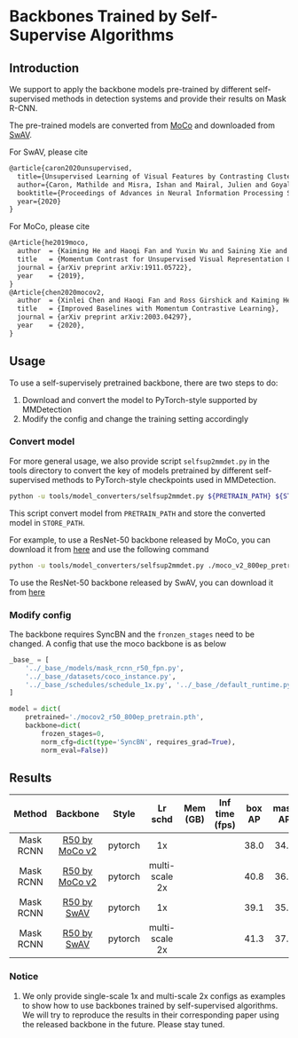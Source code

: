 # Backbones Trained by Self-Supervise Algorithms

## Introduction

<!-- [BACKBONE] -->

We support to apply the backbone models pre-trained by different self-supervised methods in detection systems and provide their results on Mask R-CNN.

The pre-trained models are converted from [MoCo](https://github.com/facebookresearch/moco) and downloaded from [SwAV](https://github.com/facebookresearch/swav).

For SwAV, please cite

```latex
@article{caron2020unsupervised,
  title={Unsupervised Learning of Visual Features by Contrasting Cluster Assignments},
  author={Caron, Mathilde and Misra, Ishan and Mairal, Julien and Goyal, Priya and Bojanowski, Piotr and Joulin, Armand},
  booktitle={Proceedings of Advances in Neural Information Processing Systems (NeurIPS)},
  year={2020}
}
```

For MoCo, please cite

```latex
@Article{he2019moco,
  author  = {Kaiming He and Haoqi Fan and Yuxin Wu and Saining Xie and Ross Girshick},
  title   = {Momentum Contrast for Unsupervised Visual Representation Learning},
  journal = {arXiv preprint arXiv:1911.05722},
  year    = {2019},
}
@Article{chen2020mocov2,
  author  = {Xinlei Chen and Haoqi Fan and Ross Girshick and Kaiming He},
  title   = {Improved Baselines with Momentum Contrastive Learning},
  journal = {arXiv preprint arXiv:2003.04297},
  year    = {2020},
}
```

## Usage

To use a self-supervisely pretrained backbone, there are two steps to do:

1. Download and convert the model to PyTorch-style supported by MMDetection
2. Modify the config and change the training setting accordingly

### Convert model

For more general usage, we also provide script `selfsup2mmdet.py` in the tools directory to convert the key of models pretrained by different self-supervised methods to PyTorch-style checkpoints used in MMDetection.

```bash
python -u tools/model_converters/selfsup2mmdet.py ${PRETRAIN_PATH} ${STORE_PATH} --selfsup ${method}
```

This script convert model from `PRETRAIN_PATH` and store the converted model in `STORE_PATH`.

For example, to use a ResNet-50 backbone released by MoCo, you can download it from [here](https://dl.fbaipublicfiles.com/moco/moco_checkpoints/moco_v2_800ep/moco_v2_800ep_pretrain.pth.tar) and use the following command

```bash
python -u tools/model_converters/selfsup2mmdet.py ./moco_v2_800ep_pretrain.pth.tar mocov2_r50_800ep_pretrain.pth --selfsup moco
```

To use the ResNet-50 backbone released by SwAV, you can download it from [here](https://dl.fbaipublicfiles.com/deepcluster/swav_800ep_pretrain.pth.tar)

### Modify config

The backbone requires SyncBN and the `fronzen_stages` need to be changed. A config that use the moco backbone is as below

```python
_base_ = [
    '../_base_/models/mask_rcnn_r50_fpn.py',
    '../_base_/datasets/coco_instance.py',
    '../_base_/schedules/schedule_1x.py', '../_base_/default_runtime.py'
]

model = dict(
    pretrained='./mocov2_r50_800ep_pretrain.pth',
    backbone=dict(
        frozen_stages=0,
        norm_cfg=dict(type='SyncBN', requires_grad=True),
        norm_eval=False))

```

## Results

|    Method   |    Backbone     |  Style  | Lr schd | Mem (GB) | Inf time (fps) | box AP | mask AP | Config | Download |
| :-----: | :-----: | :-----: | :-----: | :------: | :------------: | :----: | :-----: | :------: |  :--------: |
|Mask RCNN |[R50 by MoCo v2](./mask_rcnn_r50_fpn_mocov2-pretrain_1x_coco.py)| pytorch |1x|| |38.0|34.3|[config](https://github.com/open-mmlab/mmdetection/tree/master/configs/selfsup_pretrain/mask_rcnn_r50_fpn_mocov2-pretrain_1x_coco.py) | [model](https://download.openmmlab.com/mmdetection/v2.0/selfsup_pretrain/mask_rcnn_r50_fpn_mocov2-pretrain_1x_coco/mask_rcnn_r50_fpn_mocov2-pretrain_1x_coco_20210604_114614-a8b63483.pth) &#124; [log](https://download.openmmlab.com/mmdetection/v2.0/selfsup_pretrain/mask_rcnn_r50_fpn_mocov2-pretrain_1x_coco/mask_rcnn_r50_fpn_mocov2-pretrain_1x_coco_20210604_114614.log.json)|
|Mask RCNN |[R50 by MoCo v2](./mask_rcnn_r50_fpn_mocov2-pretrain_ms-2x_coco.py)| pytorch | multi-scale 2x || |40.8|36.8|[config](https://github.com/open-mmlab/mmdetection/tree/master/configs/selfsup_pretrain/mask_rcnn_r50_fpn_mocov2-pretrain_ms-2x_coco.py) | [model](https://download.openmmlab.com/mmdetection/v2.0/selfsup_pretrain/mask_rcnn_r50_fpn_mocov2-pretrain_ms-2x_coco/mask_rcnn_r50_fpn_mocov2-pretrain_ms-2x_coco_20210605_163717-d95df20a.pth) &#124; [log](https://download.openmmlab.com/mmdetection/v2.0/selfsup_pretrain/mask_rcnn_r50_fpn_mocov2-pretrain_ms-2x_coco/mask_rcnn_r50_fpn_mocov2-pretrain_ms-2x_coco_20210605_163717.log.json)|
|Mask RCNN |[R50 by SwAV](./mask_rcnn_r50_fpn_swav-pretrain_1x_coco.py)| pytorch | 1x || |39.1 | 35.7|[config](https://github.com/open-mmlab/mmdetection/tree/master/configs/selfsup_pretrain/mask_rcnn_r50_fpn_swav-pretrain_1x_coco.py) | [model](https://download.openmmlab.com/mmdetection/v2.0/selfsup_pretrain/mask_rcnn_r50_fpn_swav-pretrain_1x_coco/mask_rcnn_r50_fpn_swav-pretrain_1x_coco_20210604_114640-7b9baf28.pth) &#124; [log](https://download.openmmlab.com/mmdetection/v2.0/selfsup_pretrain/mask_rcnn_r50_fpn_swav-pretrain_1x_coco/mask_rcnn_r50_fpn_swav-pretrain_1x_coco_20210604_114640.log.json)|
|Mask RCNN |[R50 by SwAV](./mask_rcnn_r50_fpn_swav-pretrain_ms-2x_coco.py)| pytorch | multi-scale 2x || |41.3|37.3|[config](https://github.com/open-mmlab/mmdetection/tree/master/configs/selfsup_pretrain/mask_rcnn_r50_fpn_swav-pretrain_ms-2x_coco.py) | [model](https://download.openmmlab.com/mmdetection/v2.0/selfsup_pretrain/mask_rcnn_r50_fpn_swav-pretrain_ms-2x_coco/mask_rcnn_r50_fpn_swav-pretrain_ms-2x_coco_20210605_163717-08e26fca.pth) &#124; [log](https://download.openmmlab.com/mmdetection/v2.0/selfsup_pretrain/mask_rcnn_r50_fpn_swav-pretrain_ms-2x_coco/mask_rcnn_r50_fpn_swav-pretrain_ms-2x_coco_20210605_163717.log.json)|

### Notice

1. We only provide single-scale 1x and multi-scale 2x configs as examples to show how to use backbones trained by self-supervised algorithms. We will try to reproduce the results in their corresponding paper using the released backbone in the future. Please stay tuned.
